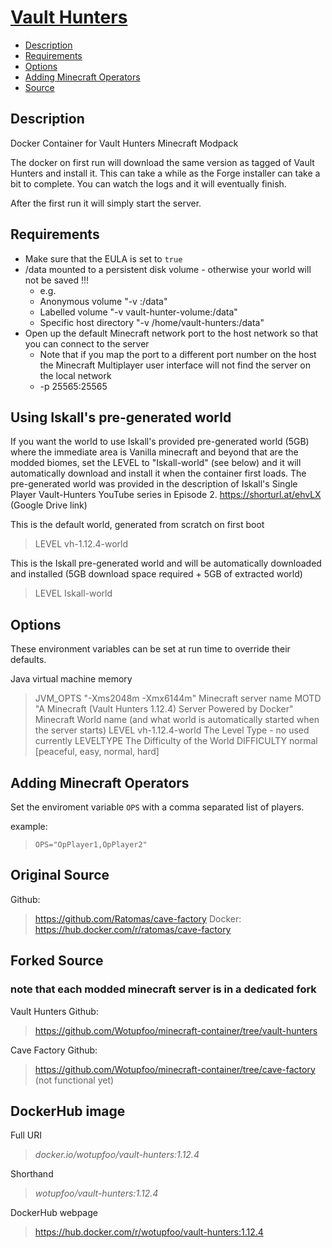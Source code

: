# [Vault Hunters]([https://vaulthunters.gg](https://www.curseforge.com/minecraft/modpacks/vault-hunters-official-modpack))
<!-- MarkdownTOC autolink="true" indent="  " markdown_preview="github" -->

- [Description](#description)
- [Requirements](#requirements)
- [Options](#options)
- [Adding Minecraft Operators](#adding-minecraft-operators)
- [Source](#source)

<!-- /MarkdownTOC -->

## Description


Docker Container for Vault Hunters Minecraft Modpack

The docker on first run will download the same version as tagged of Vault Hunters and install it.  This can take a while as the Forge installer can take a bit to complete.  You can watch the logs and it will eventually finish.

After the first run it will simply start the server.

## Requirements

- Make sure that the EULA  is set to `true`
- /data mounted to a persistent disk volume - otherwise your world will not be saved !!!
    - e.g.
    - Anonymous volume "-v :/data"
    - Labelled volume "-v vault-hunter-volume:/data"
    - Specific host directory "-v /home/vault-hunters:/data"
- Open up the default Minecraft network port to the host network so that you can connect to the server
    - Note that if you map the port to a different port number on the host the Minecraft Multiplayer user interface will not find the server on the local network
    - -p 25565:25565

## Using Iskall's pre-generated world
If you want the world to use Iskall's provided pre-generated world (5GB) where the immediate area is Vanilla minecraft and beyond that are the modded biomes, set the LEVEL to "Iskall-world" (see below) and it will automatically download and install it when the container first loads.
The pre-generated world was provided in the description of Iskall's Single Player Vault-Hunters YouTube series in Episode 2. https://shorturl.at/ehvLX (Google Drive link)

This is the default world, generated from scratch on first boot
> LEVEL vh-1.12.4-world

This is the Iskall pre-generated world and will be automatically downloaded and installed (5GB download space required + 5GB of extracted world)
> LEVEL Iskall-world

## Options

These environment variables can be set at run time to override their defaults.

Java virtual machine memory
> JVM_OPTS "-Xms2048m -Xmx6144m"
Minecraft server name
> MOTD "A Minecraft (Vault Hunters 1.12.4) Server Powered by Docker"
Minecraft World name (and what world is automatically started when the server starts)
> LEVEL vh-1.12.4-world
The Level Type - no used currently
> LEVELTYPE
The Difficulty of the World
> DIFFICULTY normal     [peaceful, easy, normal, hard]

## Adding Minecraft Operators

Set the enviroment variable `OPS` with a comma separated list of players.

example:
> `OPS="OpPlayer1,OpPlayer2"`

## Original Source
Github:
> https://github.com/Ratomas/cave-factory
Docker:
> https://hub.docker.com/r/ratomas/cave-factory

## Forked Source
### note that each modded minecraft server is in a dedicated fork
Vault Hunters Github:
> https://github.com/Wotupfoo/minecraft-container/tree/vault-hunters

Cave Factory Github:
> https://github.com/Wotupfoo/minecraft-container/tree/cave-factory   (not functional yet)

## DockerHub image
Full URI
> *docker.io/wotupfoo/vault-hunters:1.12.4* 

Shorthand
> *wotupfoo/vault-hunters:1.12.4*

DockerHub webpage
> https://hub.docker.com/r/wotupfoo/vault-hunters:1.12.4

